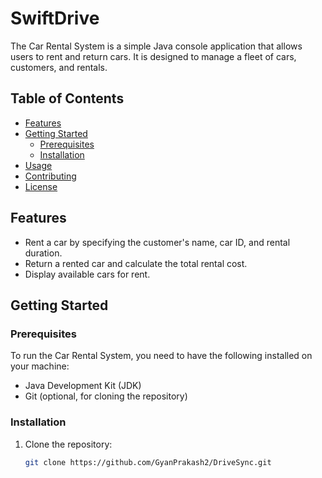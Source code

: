 # SwiftDrive

The Car Rental System is a simple Java console application that allows users to rent and return cars. It is designed to manage a fleet of cars, customers, and rentals.

## Table of Contents
- [Features](#features)
- [Getting Started](#getting-started)
  - [Prerequisites](#prerequisites)
  - [Installation](#installation)
- [Usage](#usage)
- [Contributing](#contributing)
- [License](#license)

## Features

- Rent a car by specifying the customer's name, car ID, and rental duration.
- Return a rented car and calculate the total rental cost.
- Display available cars for rent.

## Getting Started

### Prerequisites

To run the Car Rental System, you need to have the following installed on your machine:

- Java Development Kit (JDK)
- Git (optional, for cloning the repository)

### Installation

1. Clone the repository:

   ```bash
   git clone https://github.com/GyanPrakash2/DriveSync.git
